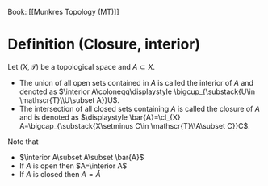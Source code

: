 Book: [[Munkres Topology (MT)]]
# Definition (Closure, interior)
Let $(X,\mathscr{T})$ be a topological space and $A\subset X$.
- The union of all open sets contained in $A$ is called the interior of $A$ and denoted as  $\interior A\coloneqq\displaystyle \bigcup_{\substack{U\in \mathscr{T}\\U\subset A}}U$.
- The intersection of all closed sets containing $A$ is called the closure of $A$ and is denoted as $\displaystyle \bar{A}=\cl_{X} A=\bigcap_{\substack{X\setminus C\in \mathscr{T}\\A\subset C}}C$.

Note that
- $\interior A\subset A\subset \bar{A}$
- If $A$ is open then $A=\interior A$
- If $A$ is closed then $A=\bar{A}$